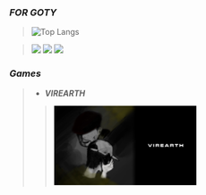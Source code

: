 
### ***FOR GOTY***
>
> ![Top Langs](https://github-readme-stats.vercel.app/api/top-langs/?username=G1rmmr&layout=compact&theme=dark)

> <img src="https://img.shields.io/badge/C++-00599C?style=for-the-badge&logo=cplusplus&logoColor=white"/> <img src="https://img.shields.io/badge/Graphics-3C2179?style=for-the-badge&logo=actigraph&logoColor=white"/> <img src="https://img.shields.io/badge/Unreal 5-000000?style=for-the-badge&logo=unrealengine&logoColor=white"/>

### ***Games***
> * ***VIREARTH***
>> <a href=https://github.com/G1rmmr/VirEarth/> <img src = "./VIREARTH.png" width="60%" height="60%"/></a>

